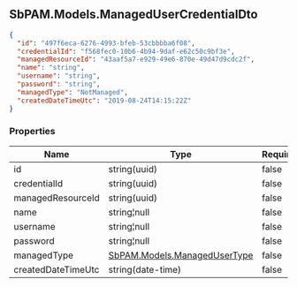 
<h2 id="tocS_SbPAM.Models.ManagedUserCredentialDto">SbPAM.Models.ManagedUserCredentialDto</h2>

<a id="schemasbpam.models.managedusercredentialdto"></a>
<a id="schema_SbPAM.Models.ManagedUserCredentialDto"></a>
<a id="tocSsbpam.models.managedusercredentialdto"></a>
<a id="tocssbpam.models.managedusercredentialdto"></a>

```json
{
  "id": "497f6eca-6276-4993-bfeb-53cbbbba6f08",
  "credentialId": "f568fec0-10b6-4b94-9daf-e62c50c9bf3e",
  "managedResourceId": "43aaf5a7-e929-49e6-870e-49d47d9cdc2f",
  "name": "string",
  "username": "string",
  "password": "string",
  "managedType": "NotManaged",
  "createdDateTimeUtc": "2019-08-24T14:15:22Z"
}

```

### Properties

|Name|Type|Required|Restrictions|Description|
|---|---|---|---|---|
|id|string(uuid)|false|none|none|
|credentialId|string(uuid)|false|none|none|
|managedResourceId|string(uuid)|false|none|none|
|name|string¦null|false|none|none|
|username|string¦null|false|none|none|
|password|string¦null|false|none|none|
|managedType|[SbPAM.Models.ManagedUserType](../Models/sbpam.models.managedusertype.md)|false|none|none|
|createdDateTimeUtc|string(date-time)|false|none|none|


